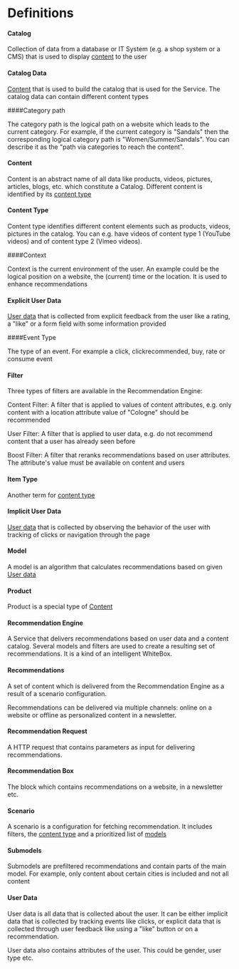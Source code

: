 # Definitions

#### Catalog

Collection of data from a database or IT System (e.g. a shop system or a CMS) that is used to display [content](#content) to the user

#### Catalog Data

[Content](#content) that is used to build the catalog that is used for the Service. The catalog data can contain different content types

####Category path

The category path is the logical path on a website which leads to the current category. For example, if the current category is "Sandals" then the corresponding logical category path is "Women/Summer/Sandals". You can describe it as the "path via categories to reach the content".

#### Content

Content is an abstract name of all data like products, videos, pictures, articles, blogs, etc. which constitute a Catalog. Different content is identified by its [content type](#content-type)

#### Content Type

Content type identifies different content elements such as products, videos, pictures in the catalog. You can e.g. have videos of content type 1 (YouTube videos) and of content type 2 (Vimeo videos).

####Context

Context is the current environment of the user. An example could be the logical position on a website, the (current) time or the location. It is used to enhance recommendations

#### Explicit User Data

[User data](#user-data) that is collected from explicit feedback from the user like a rating, a "like" or a form field with some information provided

####Event Type

The type of an event. For example a click, clickrecommended, buy, rate or consume event

#### Filter

Three types of filters are available in the Recommendation Engine:

Content Filter: A filter that is applied to values of content attributes, e.g. only content with a location attribute value of "Cologne" should be recommended

User Filter: A filter that is applied to user data, e.g. do not recommend content that a user has already seen before

Boost Filter: A filter that reranks recommendations based on user attributes. The attribute's value must be available on content and users

#### Item Type

Another term for [content type](#content-type)

#### Implicit User Data

[User data](#user-data) that is collected by observing the behavior of the user with tracking of clicks or navigation through the page

#### Model

A model is an algorithm that calculates recommendations based on given [User data](#user-data)

#### Product

Product is a special type of [Content](#content)

#### Recommendation Engine

A Service that delivers recommendations based on user data and a content catalog. Several models and filters are used to create a resulting set of recommendations. It is a kind of an intelligent WhiteBox.

#### Recommendations

A set of content which is delivered from the Recommendation Engine as a result of a scenario configuration.

Recommendations can be delivered via multiple channels: online on a website or offline as personalized content in a newsletter.

#### Recommendation Request

A HTTP request that contains parameters as input for delivering recommendations.

#### Recommendation Box

The block which contains recommendations on a website, in a newsletter etc.

#### Scenario

A scenario is a configuration for fetching recommendation. It includes filters, the [content type](#content-type) and a prioritized list of [models](#model)

#### Submodels

Submodels are prefiltered recommendations and contain parts of the main model. For example, only content about certain cities is included and not all content

#### User Data

User data is all data that is collected about the user. It can be either implicit data that is collected by tracking events like clicks, or explicit data that is collected through user feedback like using a "like" button or on a recommendation.

User data also contains attributes of the user. This could be gender, user type etc.
